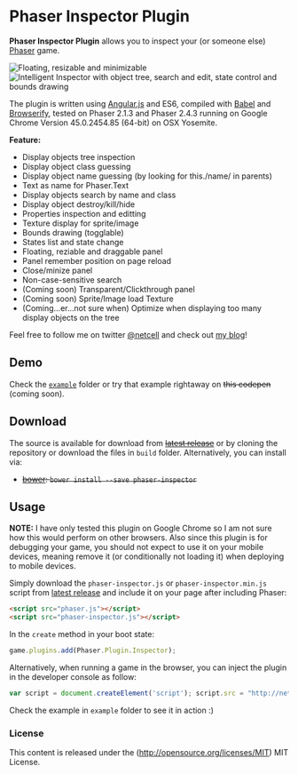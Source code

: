 # Phaser Inspector Plugin

**Phaser Inspector Plugin** allows you to inspect your (or someone else) [Phaser](http://phaser.io) game.

![Floating, resizable and minimizable](https://farm6.staticflickr.com/5619/21076450010_efa799bf08_o.png)![Intelligent Inspector with object tree, search and edit, state control and bounds drawing](https://farm1.staticflickr.com/730/21076450170_23796d65a4_o.png)

The plugin is written using [Angular.js](https://angularjs.org/) and ES6, compiled with [Babel](babeljs.io) and [Browserify](http://browserify.org/), tested on Phaser 2.1.3 and Phaser 2.4.3 running on Google Chrome Version 45.0.2454.85 (64-bit) on OSX Yosemite.

**Feature:**
- Display objects tree inspection
- Display object class guessing
- Display object name guessing (by looking for this./name/ in parents)
- Text as name for Phaser.Text
- Display objects search by name and class
- Display object destroy/kill/hide
- Properties inspection and editting
- Texture display for sprite/image
- Bounds drawing (togglable)
- States list and state change
- Floating, reziable and draggable panel
- Panel remember position on page reload
- Close/minize panel
- Non-case-sensitive search
- (Coming soon) Transparent/Clickthrough panel
- (Coming soon) Sprite/Image load Texture
- (Coming...er...not sure when) Optimize when displaying too many display objects on the tree 

Feel free to follow me on twitter [@netcell](https://twitter.com/netcell) and check out [my blog](http://anhnt.ninja)!

## Demo

Check the [`example`](example) folder or try that example rightaway on ~~this codepen~~ (coming soon).

## Download

The source is available for download from ~~[latest release](https://github.com/netcell/phaser-inspector/releases)~~ or by cloning the repository or download the files in `build` folder. Alternatively, you can install via:
- ~~[bower](http://bower.io/): `bower install --save phaser-inspector`~~

## Usage

**NOTE:** I have only tested this plugin on Google Chrome so I am not sure how this would perform on other browsers. Also since this plugin is for debugging your game, you should not expect to use it on your mobile devices, meaning remove it (or conditionally not loading it) when deploying to mobile devices.

Simply download the `phaser-inspector.js` or `phaser-inspector.min.js` script from [latest release](https://github.com/netcell/phaser-inspector/releases) and include it on your page after including Phaser:

```html
<script src="phaser.js"></script>
<script src="phaser-inspector.js"></script>
```

In the `create` method in your boot state:
```javascript
game.plugins.add(Phaser.Plugin.Inspector);
```

Alternatively, when running a game in the browser, you can inject the plugin in the developer console as follow:
```javascript
var script = document.createElement('script'); script.src = "http://netcell.github.io/phaser-inspector/build/phaser-inspector.js"; document.getElementsByTagName('head')[0].appendChild(script); function phaserInspectorInject(){ if (Phaser.Plugin.Inspector) Phaser.GAMES[0].plugins.add(Phaser.Plugin.Inspector); else setTimeout(phaserInspectorInject); } setTimeout(phaserInspectorInject);
```

Check the example in `example` folder to see it in action :)

### License ###

This content is released under the (http://opensource.org/licenses/MIT) MIT License.

